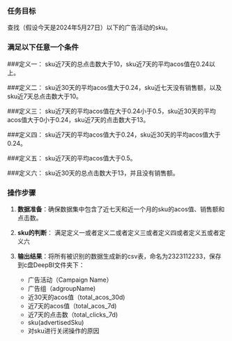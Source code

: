 ### 任务目标
查找（假设今天是2024年5月27日）以下的广告活动的sku。

### 满足以下任意一个条件

###定义一：
sku近7天的总点击数大于10，sku近7天的平均acos值在0.24以上。

###定义二：
sku近30天的平均acos值大于0.24，sku近七天没有销售额，以及sku近7天总点击数大于10。

###定义三：
sku近7天的平均acos值在大于0.24小于0.5，sku近30天的平均acos值大于0小于0.24，sku近7天的点击数大于13。

###定义四：
sku近7天的平均acos值大于0.24，sku近30天的平均acos值大于0.24。

###定义五：
sku近7天的平均acos值大于0.5。

###定义六：
sku近30天的总点击数大于13，并且没有销售额。

### 操作步骤
1. **数据准备**：确保数据集中包含了近七天和近一个月的sku的acos值、销售额和点击数。

2. **sku的判断**：
  满足定义一或者定义二或者定义三或者定义四或者定义五或者定义六

3. **输出结果**：将所有被识别的数据生成新的csv表，命名为2323112233，保存到c盘DeepBI文件夹下：
   - 广告活动（Campaign Name）
   - 广告组（adgroupName)
   - 近30天的acos值（total_acos_30d)
   - 近7天的acos值（total_acos_7d)
   - 近7天的点击数（total_clicks_7d)
   - sku(advertisedSku)
   - 对sku进行关闭操作的原因
